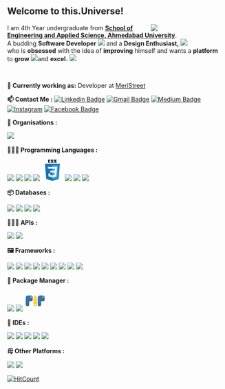 ## Welcome to this.Universe! 

<img align="right" src="https://thumbs.gfycat.com/ContentForkedEmperorshrimp.webp" width="170px"></h2>

I am 4th Year undergraduate from <a href="https://www.ahduni.edu.in/"> <b>School of Engineering and Applied Science, Ahmedabad University</b></a>. <br>
A budding <b>Software Developer</b> <img src="https://github.com/TheDudeThatCode/TheDudeThatCode/blob/master/Assets/Developer.gif" width="30px"> and a <b>Design    Enthusiast,</b>&nbsp;<img src="https://github.com/TheDudeThatCode/TheDudeThatCode/blob/master/Assets/Designer.gif" width="36px"><br>who is <b>obsessed</b> with the idea of <b>improving</b> himself and wants a <b>platform</b> to <b>grow</b> <img src="https://github.com/TheDudeThatCode/TheDudeThatCode/blob/master/Assets/Rocket.gif" width="18px">and <b>excel.</b> <img src="https://github.com/TheDudeThatCode/TheDudeThatCode/blob/master/Assets/Medal.gif" width="20px">

<br>

**💼 Currently working as:** Developer at <a href="https://github.com/meriStreet-Web-App">MeriStreet</a>


**📫 Contact Me :** 
[![Linkedin Badge](https://img.shields.io/badge/-LINKEDIN-blue?style=flat-square&logo=Linkedin&logoColor=white&link=https://www.linkedin.com/in/tirthjivani/)](https://www.linkedin.com/in/tirthjivani/) 
[![Gmail Badge](https://img.shields.io/badge/-GMAIL-c14438?style=flat-square&logo=Gmail&logoColor=white&link=mailto:tirthjivani17@gmail.com)](mailto:tirthjivani17@gmail.com)
[![Medium Badge](https://img.shields.io/badge/-MEDIUM-black?style=flat-square&logo=Medium&logoColor=white&link=https://medium.com/@tirthjivani17)](https://medium.com/@tirthjivani17)
<a href="https://www.instagram.com/tirthjivani/" target="_blank"><img src="https://img.shields.io/badge/INSTAGRAM-%23E4405F.svg?&style=flat-square&logo=instagram&logoColor=white" alt="Instagram"></a>
[![Facebook Badge](https://img.shields.io/badge/-FACEBOOK-blue?style=flat-square&logo=Facebook&logoColor=white&link=https://www.facebook.com/tirth.jivani/)](https://www.facebook.com/tirth.jivani/) 


**🏢 Organisations :** 

<code><a href="https://firebase.google.com/" target="_blank"><img height="50" src="https://www.vectorlogo.zone/logos/ieee/ieee-ar21.svg"></a></code>


**👨🏻‍💻 Programming Languages :** 

<code><a href="https://www.python.org/" target="_blank"><img height="50" src="https://www.vectorlogo.zone/logos/python/python-ar21.svg"></a></code>
<code><a href="https://docs.oracle.com/en/java/" target="_blank"><img height="50" src="https://www.vectorlogo.zone/logos/java/java-ar21.svg"></a></code>
<code><a href="https://developer.mozilla.org/en-US/docs/Web/JavaScript" target="_blank"><img height="50" src="https://www.vectorlogo.zone/logos/javascript/javascript-ar21.svg"></a></code>
<code><a href="https://expo.io/" target="_blank"><img height="50" src="https://www.vectorlogo.zone/logos/w3_html5/w3_html5-ar21.svg"></a></code>
<code><a href="https://expo.io/" target="_blank"><img height="50" src="https://github.com/devicons/devicon/blob/master/icons/css3/css3-original-wordmark.svg"></a></code>
<code><a href="https://expo.io/" target="_blank"><img height="50" src="https://www.vectorlogo.zone/logos/lesscss/lesscss-ar21.svg"></a></code>
<code><a href="https://expo.io/" target="_blank"><img height="50" src="https://www.vectorlogo.zone/logos/sass-lang/sass-lang-ar21.svg"></a></code>
<code><a href="https://expo.io/" target="_blank"><img height="50" src="https://www.vectorlogo.zone/logos/pocoo_jinja/pocoo_jinja-ar21.svg"></a></code>


**📦 Databases :** 

<code><a href="https://firebase.google.com/" target="_blank"><img height="50" src="https://www.vectorlogo.zone/logos/mysql/mysql-ar21.svg"></a></code>
<code><a href="https://firebase.google.com/" target="_blank"><img height="50" src="https://www.vectorlogo.zone/logos/firebase/firebase-ar21.svg"></a></code>
<code><a href="https://firebase.google.com/" target="_blank"><img height="50" src="https://www.vectorlogo.zone/logos/postgresql/postgresql-ar21.svg"></a></code>
<code><a href="https://firebase.google.com/" target="_blank"><img height="50" src="https://www.vectorlogo.zone/logos/sqlite/sqlite-ar21.svg"></a></code>


**🚴🏻‍♂️ APIs :** 

<code><a href="https://graphql.org/" target="_blank"><img height="50" src="https://www.vectorlogo.zone/logos/graphql/graphql-ar21.svg"></a></code>
<code><a href="https://www.apollographql.com/" target="_blank"><img height="50" src="https://www.vectorlogo.zone/logos/apollographql/apollographql-ar21.svg"></a></code>

  
**🖼 Frameworks :** 

<code><a href="https://www.linux.org/" target="_blank"><img height="50" src="https://www.vectorlogo.zone/logos/linux/linux-ar21.svg"></a></code>
<code><a href="https://git-scm.com//" target="_blank"><img height="50" src="https://www.vectorlogo.zone/logos/git-scm/git-scm-ar21.svg"></a></code>
<code><a href="https://opencv.org/" target="_blank"><img height="50" src="https://www.vectorlogo.zone/logos/opencv/opencv-ar21.svg"></a></code>
<code><a href="https://opencv.org/" target="_blank"><img height="50" src="https://www.vectorlogo.zone/logos/numpy/numpy-ar21.svg"></a></code>
<code><a href="https://www.djangoproject.com/" target="_blank"><img height="50" src="https://www.vectorlogo.zone/logos/djangoproject/djangoproject-ar21.svg"></a></code>
<code><a href="https://flask.palletsprojects.com/en/1.1.x/" target="_blank"><img height="50" src="https://www.vectorlogo.zone/logos/pocoo_flask/pocoo_flask-ar21.svg"></a></code>
<code><a href="https://reactjs.org/" target="_blank"><img height="50" src="https://www.vectorlogo.zone/logos/reactjs/reactjs-ar21.svg"></a></code>
<code><a href="https://reactnative.dev/" target="_blank"><img height="50" src="https://www.vectorlogo.zone/logos/angular/angular-ar21.svg"></a></code>
<code><a href="https://reactnative.dev/" target="_blank"><img height="50" src="https://github.com/bestofjs/bestofjs-webui/blob/master/public/logos/react-native.svg"></a></code>


**🎒 Package Manager :** 

<code><a href="https://firebase.google.com/" target="_blank"><img height="50" src="https://www.vectorlogo.zone/logos/npmjs/npmjs-ar21.svg"></a></code>
<code><a href="https://firebase.google.com/" target="_blank"><img height="50" src="https://www.vectorlogo.zone/logos/yarnpkg/yarnpkg-ar21.svg"></a></code>
<code><a href="https://firebase.google.com/" target="_blank"><img height="50" src="https://github.com/vscode-icons/vscode-icons/blob/master/icons/file_type_pip.svg"></a></code>


**📖 IDEs :** 

<code><a href="https://expo.io/" target="_blank"><img height="50" src="https://www.vectorlogo.zone/logos/visualstudio_code/visualstudio_code-ar21.svg"></a></code>
<code><a href="https://expo.io/" target="_blank"><img height="50" src="https://www.vectorlogo.zone/logos/apple_xcode/apple_xcode-ar21.svg"></a></code>
<code><a href="https://expo.io/" target="_blank"><img height="50" src="https://www.vectorlogo.zone/logos/atom_io/atom_io-ar21.svg"></a></code>
<code><a href="https://expo.io/" target="_blank"><img height="50" src="https://www.vectorlogo.zone/logos/android/android-official.svg"></a></code>
<code><a href="https://expo.io/" target="_blank"><img height="50" src="https://www.vectorlogo.zone/logos/eclipse/eclipse-ar21.svg"></a></code>


**⺟ Other Platforms :** 

<code><a href="https://expo.io/" target="_blank"><img height="50" src="https://www.vectorlogo.zone/logos/expoio/expoio-ar21.svg"></a></code>
<code><a href="https://expo.io/" target="_blank"><img height="50" src="https://www.vectorlogo.zone/logos/invisionapp/invisionapp-ar21.svg"></a></code>


[![HitCount](http://hits.dwyl.com/tirthjivani/tirthjivani/tirthjivani.svg)](http://hits.dwyl.com/tirthjivani/tirthjivani/tirthjivani)



